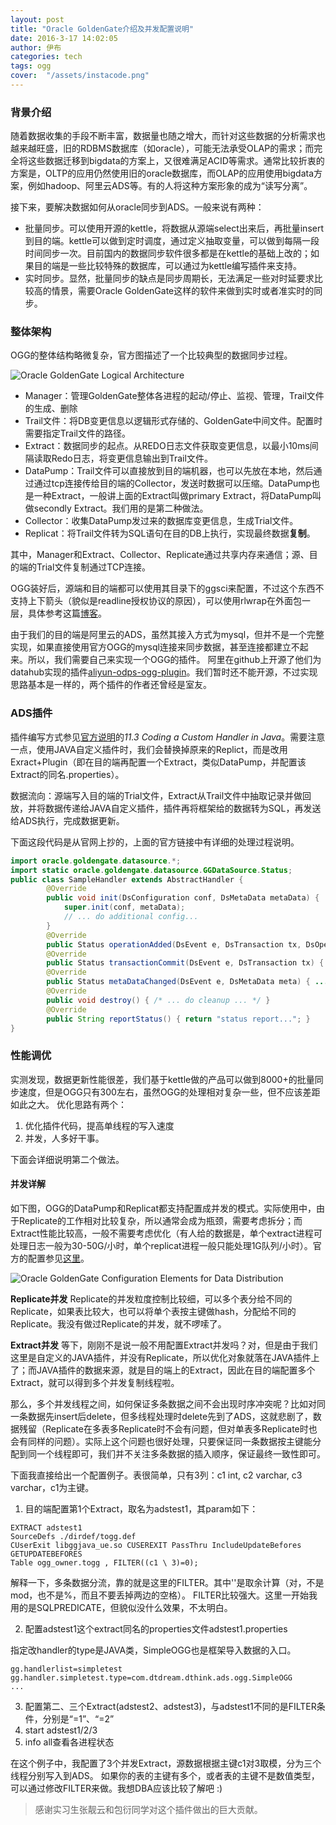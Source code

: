 ```yaml
---
layout: post
title: "Oracle GoldenGate介绍及并发配置说明"
date: 2016-3-17 14:02:05
author: 伊布
categories: tech
tags: ogg
cover:  "/assets/instacode.png"
---
```


### 背景介绍
随着数据收集的手段不断丰富，数据量也随之增大，而针对这些数据的分析需求也越来越旺盛，旧的RDBMS数据库（如oracle），可能无法承受OLAP的需求；而完全将这些数据迁移到bigdata的方案上，又很难满足ACID等需求。通常比较折衷的方案是，OLTP的应用仍然使用旧的oracle数据库，而OLAP的应用使用bigdata方案，例如hadoop、阿里云ADS等。有的人将这种方案形象的成为“读写分离”。

接下来，要解决数据如何从oracle同步到ADS。一般来说有两种：

- 批量同步。可以使用开源的kettle，将数据从源端select出来后，再批量insert到目的端。kettle可以做到定时调度，通过定义抽取变量，可以做到每隔一段时间同步一次。目前国内的数据同步软件很多都是在kettle的基础上改的；如果目的端是一些比较特殊的数据库，可以通过为kettle编写插件来支持。
- 实时同步。显然，批量同步的缺点是同步周期长，无法满足一些对时延要求比较高的情景，需要Oracle GoldenGate这样的软件来做到实时或者准实时的同步。

### 整体架构
OGG的整体结构略微复杂，官方图描述了一个比较典型的数据同步过程。

![Oracle GoldenGate Logical Architecture](https://docs.oracle.com/goldengate/1212/gg-winux/GWUAD/img/logicalarch2.jpg)

- Manager：管理GoldenGate整体各进程的起动/停止、监视、管理，Trail文件的生成、删除
- Trail文件：将DB变更信息以逻辑形式存储的、GoldenGate中间文件。配置时需要指定Trail文件的路径。
- Extract：数据同步的起点。从REDO日志文件获取变更信息，以最小10ms间隔读取Redo日志，将变更信息输出到Trail文件。
- DataPump：Trail文件可以直接放到目的端机器，也可以先放在本地，然后通过通过tcp连接传给目的端的Collector，发送时数据可以压缩。DataPump也是一种Extract，一般讲上面的Extract叫做primary Extract，将DataPump叫做secondly Extract。我们用的是第二种做法。
- Collector：收集DataPump发过来的数据库变更信息，生成Trial文件。
- Replicat：将Trail文件转为SQL语句在目的DB上执行，实现最终数据**复制**。

其中，Manager和Extract、Collector、Replicate通过共享内存来通信；源、目的端的Trial文件复制通过TCP连接。

OGG装好后，源端和目的端都可以使用其目录下的ggsci来配置，不过这个东西不支持上下箭头（貌似是readline授权协议的原因），可以使用rlwrap在外面包一层，具体参考这篇[博客](http://blog.itpub.net/29485627/viewspace-1766786/)。

由于我们的目的端是阿里云的ADS，虽然其接入方式为mysql，但并不是一个完整实现，如果直接使用官方OGG的mysql连接来同步数据，甚至连接都建立不起来。所以，我们需要自己来实现一个OGG的插件。
阿里在github上开源了他们为datahub实现的插件[aliyun-odps-ogg-plugin](https://github.com/aliyun/aliyun-odps-ogg-plugin)。我们暂时还不能开源，不过实现思路基本是一样的，两个插件的作者还曾经是室友。

### ADS插件

插件编写方式参见[官方说明](https://docs.oracle.com/goldengate/bd1221/gg-bd/GBDIN/java_msgdel_custom.htm#GBDIN326)的*11.3 Coding a Custom Handler in Java*。需要注意一点，使用JAVA自定义插件时，我们会替换掉原来的Replict，而是改用Exract+Plugin（即在目的端再配置一个Extract，类似DataPump，并配置该Extract的同名.properties）。

数据流向：源端写入目的端的Trial文件，Extract从Trail文件中抽取记录并做回放，并将数据传递给JAVA自定义插件，插件再将框架给的数据转为SQL，再发送给ADS执行，完成数据更新。

下面这段代码是从官网上抄的，上面的官方链接中有详细的处理过程说明。

```java
import oracle.goldengate.datasource.*;
import static oracle.goldengate.datasource.GGDataSource.Status;
public class SampleHandler extends AbstractHandler {
        @Override
        public void init(DsConfiguration conf, DsMetaData metaData) {
            super.init(conf, metaData);
            // ... do additional config...
        }
        @Override
        public Status operationAdded(DsEvent e, DsTransaction tx, DsOperation op) { ... }
        @Override
        public Status transactionCommit(DsEvent e, DsTransaction tx) { ... }
        @Override
        public Status metaDataChanged(DsEvent e, DsMetaData meta) { .... }
        @Override
        public void destroy() { /* ... do cleanup ... */ }
        @Override
        public String reportStatus() { return "status report..."; }
}
```

### 性能调优
实测发现，数据更新性能很差，我们基于kettle做的产品可以做到8000+的批量同步速度，但是OGG只有300左右，虽然OGG的处理相对复杂一些，但不应该差距如此之大。
优化思路有两个：

1. 优化插件代码，提高单线程的写入速度
2. 并发，人多好干事。

下面会详细说明第二个做法。

#### 并发详解

如下图，OGG的DataPump和Replicat都支持配置成并发的模式。实际使用中，由于Replicate的工作相对比较复杂，所以通常会成为瓶颈，需要考虑拆分；而Extract性能比较高，一般不需要考虑优化（有人给的数据是，单个extract进程可处理日志一般为30-50G/小时，单个replicat进程一般只能处理1G队列/小时）。官方的配置参见[这里](https://docs.oracle.com/goldengate/1212/gg-winux/GWUAD/wu_data_distribution.htm#GWUAD243)。

![Oracle GoldenGate Configuration Elements for Data Distribution](https://docs.oracle.com/goldengate/1212/gg-winux/GWUAD/img/data_pump_multi.jpg)

**Replicate并发**
Replicate的并发粒度控制比较细，可以多个表分给不同的Replicate，如果表比较大，也可以将单个表按主键做hash，分配给不同的Replicate。我没有做过Replicate的并发，就不啰嗦了。



**Extract并发**
等下，刚刚不是说一般不用配置Extract并发吗？对，但是由于我们这里是自定义的JAVA插件，并没有Replicate，所以优化对象就落在JAVA插件上了；而JAVA插件的数据来源，就是目的端上的Extract，因此在目的端配置多个Extract，就可以得到多个并发复制线程啦。

那么，多个并发线程之间，如何保证多条数据之间不会出现时序冲突呢？比如对同一条数据先insert后delete，但多线程处理时delete先到了ADS，这就悲剧了，数据残留（Replicate在多表多Replicate时不会有问题，但对单表多Replicate时也会有同样的问题）。实际上这个问题也很好处理，只要保证同一条数据按主键能分配到同一个线程即可，我们并不关注多条数据的插入顺序，保证最终一致性即可。


下面我直接给出一个配置例子。表很简单，只有3列：c1 int, c2 varchar, c3 varchar，c1为主键。

1. 目的端配置第1个Extract，取名为adstest1，其param如下：

```
EXTRACT adstest1
SourceDefs ./dirdef/togg.def
CUserExit libggjava_ue.so CUSEREXIT PassThru IncludeUpdateBefores
GETUPDATEBEFORES
Table ogg_owner.togg , FILTER((c1 \ 3)=0);
```

解释一下，多条数据分流，靠的就是这里的FILTER。其中'\'是取余计算（对，不是mod，也不是%，而且不要丢掉两边的空格）。
FILTER比较强大。这里一开始我用的是SQLPREDICATE，但貌似没什么效果，不太明白。

2. 配置adstest1这个extract同名的properties文件adstest1.properties

指定改handler的type是JAVA类，SimpleOGG也是框架导入数据的入口。

```
gg.handlerlist=simpletest
gg.handler.simpletest.type=com.dtdream.dthink.ads.ogg.SimpleOGG
...
```

3. 配置第二、三个Extract(adstest2、adstest3)，与adstest1不同的是FILTER条件，分别是“=1”、“=2”
4. start adstest1/2/3
5. info all查看各进程状态

在这个例子中，我配置了3个并发Extract，源数据根据主键c1对3取模，分为三个线程分别写入到ADS。
如果你的表的主键有多个，或者表的主键不是数值类型，可以通过修改FILTER来做。我想DBA应该比较了解吧 :)



> 感谢实习生张靓云和包衍同学对这个插件做出的巨大贡献。

